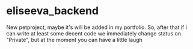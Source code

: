 # eliseeva_backend
New petproject, maybe it's will be added in my portfolio. So, after that if i can write at least some decent code we immediately change status on "Private",  but at the moment you can have a little laugh
